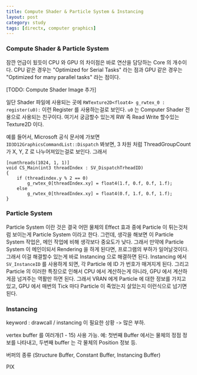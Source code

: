```yaml
---
title: Compute Shader & Particle System & Instancing
layout: post
category: study
tags: [directx, computer graphics]
---
```


### Compute Shader & Particle System

잠깐 언급이 됬듯이 CPU 와 GPU 의 차이점은 바로 연산을 담당하는 Core 의 개수이다. CPU 같은 경우는 "Optimized for Serial Tasks" 라는 점과 GPU 같은 경우는 "Optimized for many parallel tasks" 라는 점이다.

[TODO: Compute Shader Image 추가]

일단 Shader 파일에 사용되는 곳에 `RWTexture2D<float4> g_rwtex_0 : register(u0):` 이런 Register 를 사용하는걸로 보인다. `u0` 는 Computer Shader 전용으로 사용되는 친구이다. 여기서 궁금할수 있는게 RW 즉 Read Write 할수있는 Texture2D 이다. 

예를 들어서, Microsoft 공식 문서에 가보면 `ID3D12GraphicsCommandList::Dispatch` 봐보면, 3 차원 처럼 ThreadGroupCount 가 X, Y, Z 로 나누어져있는걸로 보인다. 그래서 
```
[numthreads(1024, 1, 1)]
void CS_Main(int3 threadIndex : SV_DispatchTrheadID)
{
    if (threadindex.y % 2 == 0)
        g_rwtex_0[threadIndex.xy] = float4(1.f, 0.f, 0.f, 1.f);
    else
        g_rwtex_0[threadIndex.xy] = float4(0.f, 1.f, 0.f, 1.f); 
}
```

### Particle System

Particle System 이란 것은 결국 어떤 물체의 Effect 효과 중에 Particle 이 튀는것처럼 보이는게 Particle System 이라고 한다. 그런데, 생각을 해보면 이 Particle System 작업은, 메인 작업에 비해 생각보다 중요도가 낮다. 그래서 만약에 Particle System 이 메인이되서 Rendering 을 하게 된다면, 프로그램의 부하가 일어날것이다. 그래서 이걸 해결할수 있는게 바로 Instancing 으로 해결하면 된다. Instancing 에서 `SV_InstanceID` 를 사용하게 되면, 각 Particle 에 ID 가 번호가 매겨지게 된다. 그리고 Particle 의 이러한 특징으로 인해서 CPU 에서 계산하는게 아니라, GPU 에서 계산하게끔 넘겨주는 역활만 하면 된다. 그래서 VRAN 에게 Particle 에 대한 정보를 가지고 있고, GPU 에서 매번의 Tick 마다 Particle 이 죽었는지 살았는지 이런식으로 넘기면 된다.

### Instancing

keyword : drawcall / instancing 이 필요한 상황 -> 많은 부하. 

vertex buffer 를 여러개(1 - 15) 사용 가능. 예: 첫번째 Buffer 에서는 물체의 정점 정보를 나타내고, 두번째 buffer 는 각 물체의 Position 정보 등. 

버퍼의 종류 (Structure Buffer, Constant Buffer, Instancing Buffer) 

PIX
